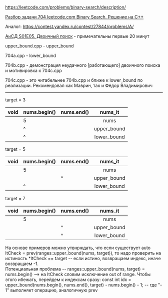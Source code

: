 https://leetcode.com/problems/binary-search/description/

[Разбор задачи 704 leetcode.com Binary Search. Решение на C++](https://www.youtube.com/watch?v=VL30zBhwjMQ)

Аналог: https://contest.yandex.ru/contest/27844/problems/A/

[АиСД S01E05. Двоичный поиск](https://www.youtube.com/watch?v=9Wjzf8KKvYQ&ab_channel=PavelMavrin) - примечательны первые 20 минут

upper_bound.cpp - upper_bound

704a.cpp - lower_bound

704b.cpp - демонстрация неудачного [работающего] двоичного поиска и мотивировка к 704c.cpp 

704c.cpp - это читабельнее 704b.cpp и ближе к lower_bound по реализации. Рекомендовал как Маврин, так и Фёдор Владимирович

_______________


target = 3

| void 	| nums.begin() 	| nums.end() 	|     nums_it 	|
|------	|---	|------------	|:-----------:	|
|     	| 5 	|            	|     nums    	|
|      	|  ^	|           	| upper_bound 	|
|      	|  ^ 	|            	| lower_bound 	|


target = 5

| void 	| nums.begin() 	| nums.end() 	|     nums_it 	|
|------	|---	|------------	|:-----------:	|
|     	| 5 	|   	        |     nums    	|
|      	|   	|      ^     	| upper_bound 	|
|      	| ^ 	|            	| lower_bound 	|


target = 7

| void 	| nums.begin() 	| nums.end() 	|     nums_it 	|
|------	|---	|------------	|:-----------:	|
|   	  | 5 	|     	      |      nums   	|
|      	|   	|      ^     	| upper_bound 	|
|      	|  	  |      ^    	| lower_bound 	|


На основе примеров можно утвнрждать, что если существует auto ItCheck = prev(ranges::upper_bound(nums, target)), то надо проверить на истиность *ItCheck == target -- если истино, возвращаем индекс, иначе возвращаем -1.  
Потенциальная проблема -- ranges::upper_bound(nums, target) = nums.begin()  --> на ItCheck словим исключение out of range. Чтобы этого ибежать, перейдем к индексам сразу: 
 const int idx = upper_bound(nums.begin(), nums.end(), target) - nums.begin() - 1; -- где "- 1" выполняет операцию, аналогичную prev

